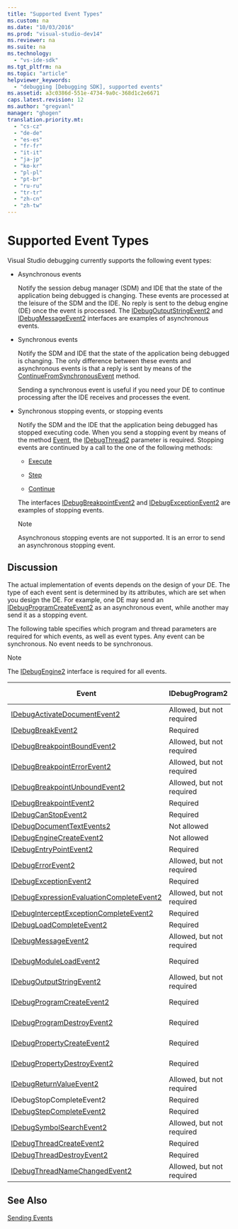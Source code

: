 ```yaml
---
title: "Supported Event Types"
ms.custom: na
ms.date: "10/03/2016"
ms.prod: "visual-studio-dev14"
ms.reviewer: na
ms.suite: na
ms.technology: 
  - "vs-ide-sdk"
ms.tgt_pltfrm: na
ms.topic: "article"
helpviewer_keywords: 
  - "debugging [Debugging SDK], supported events"
ms.assetid: a3c0386d-551e-4734-9a0c-368d1c2e6671
caps.latest.revision: 12
ms.author: "gregvanl"
manager: "ghogen"
translation.priority.mt: 
  - "cs-cz"
  - "de-de"
  - "es-es"
  - "fr-fr"
  - "it-it"
  - "ja-jp"
  - "ko-kr"
  - "pl-pl"
  - "pt-br"
  - "ru-ru"
  - "tr-tr"
  - "zh-cn"
  - "zh-tw"
---
```

# Supported Event Types
Visual Studio debugging currently supports the following event types:  
  
-   Asynchronous events  
  
     Notify the session debug manager (SDM) and IDE that the state of the application being debugged is changing. These events are processed at the leisure of the SDM and the IDE. No reply is sent to the debug engine (DE) once the event is processed. The [IDebugOutputStringEvent2](../extensibility/idebugoutputstringevent2.md) and [IDebugMessageEvent2](../extensibility/idebugmessageevent2.md) interfaces are examples of asynchronous events.  
  
-   Synchronous events  
  
     Notify the SDM and IDE that the state of the application being debugged is changing. The only difference between these events and asynchronous events is that a reply is sent by means of the [ContinueFromSynchronousEvent](../extensibility/idebugengine2--continuefromsynchronousevent.md) method.  
  
     Sending a synchronous event is useful if you need your DE to continue processing after the IDE receives and processes the event.  
  
-   Synchronous stopping events, or stopping events  
  
     Notify the SDM and the IDE that the application being debugged has stopped executing code. When you send a stopping event by means of the method [Event](../extensibility/idebugeventcallback2--event.md), the [IDebugThread2](../extensibility/idebugthread2.md) parameter is required. Stopping events are continued by a call to the one of the following methods:  
  
    -   [Execute](../extensibility/idebugprogram2--execute.md)  
  
    -   [Step](../extensibility/idebugprogram2--step.md)  
  
    -   [Continue](../extensibility/idebugprogram2--continue.md)  
  
     The interfaces [IDebugBreakpointEvent2](../extensibility/idebugbreakpointevent2.md) and [IDebugExceptionEvent2](../extensibility/idebugexceptionevent2.md) are examples of stopping events.  
  
    > [!NOTE]
    >  Asynchronous stopping events are not supported. It is an error to send an asynchronous stopping event.  
  
## Discussion  
 The actual implementation of events depends on the design of your DE. The type of each event sent is determined by its attributes, which are set when you design the DE. For example, one DE may send an [IDebugProgramCreateEvent2](../extensibility/idebugprogramcreateevent2.md) as an asynchronous event, while another may send it as a stopping event.  
  
 The following table specifies which program and thread parameters are required for which events, as well as event types. Any event can be synchronous. No event needs to be synchronous.  
  
> [!NOTE]
>  The [IDebugEngine2](../extensibility/idebugengine2.md) interface is required for all events.  
  
|Event|IDebugProgram2|IDebugThread2|Stopping Events|  
|-----------|--------------------|-------------------|---------------------|  
|[IDebugActivateDocumentEvent2](../extensibility/idebugactivatedocumentevent2.md)|Allowed, but not required|Allowed, but not required|No|  
|[IDebugBreakEvent2](../extensibility/idebugbreakevent2.md)|Required|Required|Yes|  
|[IDebugBreakpointBoundEvent2](../extensibility/idebugbreakpointboundevent2.md)|Allowed, but not required|Allowed, but not required|No|  
|[IDebugBreakpointErrorEvent2](../extensibility/idebugbreakpointerrorevent2.md)|Allowed, but not required|Allowed, but not required|No|  
|[IDebugBreakpointUnboundEvent2](../extensibility/idebugbreakpointunboundevent2.md)|Allowed, but not required|Allowed, but not required|No|  
|[IDebugBreakpointEvent2](../extensibility/idebugbreakpointevent2.md)|Required|Required|Yes|  
|[IDebugCanStopEvent2](../extensibility/idebugcanstopevent2.md)|Required|Required|No|  
|[IDebugDocumentTextEvents2](../extensibility/idebugdocumenttextevents2.md)|Not allowed|Not allowed|No|  
|[IDebugEngineCreateEvent2](../extensibility/idebugenginecreateevent2.md)|Not allowed|Not allowed|No|  
|[IDebugEntryPointEvent2](../extensibility/idebugentrypointevent2.md)|Required|Required|Yes|  
|[IDebugErrorEvent2](../extensibility/idebugerrorevent2.md)|Allowed, but not required|Allowed, but not required|Can be|  
|[IDebugExceptionEvent2](../extensibility/idebugexceptionevent2.md)|Required|Required|Yes|  
|[IDebugExpressionEvaluationCompleteEvent2](../extensibility/idebugexpressionevaluationcompleteevent2.md)|Allowed, but not required|Allowed, but not required|Can be|  
|[IDebugInterceptExceptionCompleteEvent2](../extensibility/idebuginterceptexceptioncompleteevent2.md)|Required|Required|Yes|  
|[IDebugLoadCompleteEvent2](../extensibility/idebugloadcompleteevent2.md)|Required|Required|Yes|  
|[IDebugMessageEvent2](../extensibility/idebugmessageevent2.md)|Allowed, but not required|Allowed, but not required|Can be|  
|[IDebugModuleLoadEvent2](../extensibility/idebugmoduleloadevent2.md)|Required|Allowed, but not required|No|  
|[IDebugOutputStringEvent2](../extensibility/idebugoutputstringevent2.md)|Allowed, but not required|Allowed, but not required|No|  
|[IDebugProgramCreateEvent2](../extensibility/idebugprogramcreateevent2.md)|Required|Allowed, but not required|No|  
|[IDebugProgramDestroyEvent2](../extensibility/idebugprogramdestroyevent2.md)|Required|Allowed, but not required|No|  
|[IDebugPropertyCreateEvent2](../extensibility/idebugpropertycreateevent2.md)|Required|Allowed, but not required|No|  
|[IDebugPropertyDestroyEvent2](../extensibility/idebugpropertydestroyevent2.md)|Required|Allowed, but not required|No|  
|[IDebugReturnValueEvent2](../extensibility/idebugreturnvalueevent2.md)|Allowed, but not required|Allowed, but not required|No|  
|IDebugStopCompleteEvent2|Required|Required|Yes|  
|[IDebugStepCompleteEvent2](../extensibility/idebugstepcompleteevent2.md)|Required|Required|Yes|  
|[IDebugSymbolSearchEvent2](../extensibility/idebugsymbolsearchevent2.md)|Allowed, but not required|Allowed, but not required|No|  
|[IDebugThreadCreateEvent2](../extensibility/idebugthreadcreateevent2.md)|Required|Required|No|  
|[IDebugThreadDestroyEvent2](../extensibility/idebugthreaddestroyevent2.md)|Required|Required|No|  
|[IDebugThreadNameChangedEvent2](../extensibility/idebugthreadnamechangedevent2.md)|Allowed, but not required|Allowed, but not required|No|  
  
## See Also  
 [Sending Events](../extensibility/sending-events.md)